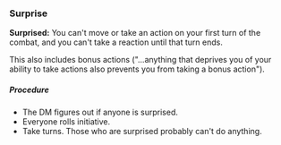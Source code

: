 ### Surprise

**Surprised:** You can't move or take an action on your first turn of the combat, and you can't take a reaction until that turn ends.

This also includes bonus actions ("...anything that deprives you of your ability to take actions also prevents you from taking a bonus action").

##### Procedure
-   The DM figures out if anyone is surprised.
-   Everyone rolls initiative.   
-   Take turns. Those who are surprised probably can't do anything.